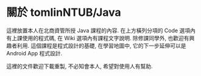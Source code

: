 # 關於 tomlinNTUB/Java
這裡放置本人在北商資管所授 Java 課程的內容. 在上方橫列分項的 Code 選項內有上課使用的程式碼, 在 Wiki 選項內有課程文字說明. 除修課同學外,  也歡迎有興趣者利用. 這個課程是程式設計的基礎, 在學習地圖中, 它的下一步延伸可以是 Android App 程式設計.
<p>這裡的文件歡迎下載重製, 不必知會本人, 希望對使用人有幫助.
